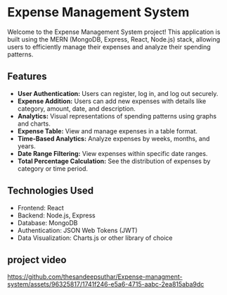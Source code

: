 # Expense Management System

Welcome to the Expense Management System project! This application is built using the MERN (MongoDB, Express, React, Node.js) stack, allowing users to efficiently manage their expenses and analyze their spending patterns.

## Features

- **User Authentication:** Users can register, log in, and log out securely.
- **Expense Addition:** Users can add new expenses with details like category, amount, date, and description.
- **Analytics:** Visual representations of spending patterns using graphs and charts.
- **Expense Table:** View and manage expenses in a table format.
- **Time-Based Analytics:** Analyze expenses by weeks, months, and years.
- **Date Range Filtering:** View expenses within specific date ranges.
- **Total Percentage Calculation:** See the distribution of expenses by category or time period.

## Technologies Used

- Frontend: React
- Backend: Node.js, Express
- Database: MongoDB
- Authentication: JSON Web Tokens (JWT)
- Data Visualization: Charts.js or other library of choice


## project video 


https://github.com/thesandeepsuthar/Expense-managment-system/assets/96325817/1741f246-e5a6-4715-aabc-2ea815aba9dc





